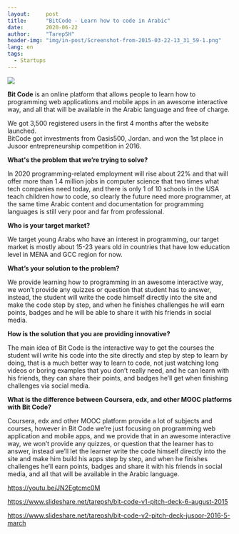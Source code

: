 ```yaml
---
layout:     post
title:      "BitCode - Learn how to code in Arabic"
date:       2020-06-22 
author:     "TarepSH"
header-img: "img/in-post/Screenshot-from-2015-03-22-13_31_59-1.png"
lang: en
tags:
  - Startups
---
```



![](images/aa2.png)

**Bit Code** is an online platform that allows people to learn how to programming web applications and mobile apps in an awesome interactive way, and all that will be available in the Arabic language and free of charge.

We got 3,500 registered users in the first 4 months after the website launched.  
BitCode got investments from Oasis500, Jordan. and won the 1st place in Jusoor entrepreneurship competition in 2016.

**What's the problem that we’re trying to solve?**

In 2020 programming-related employment will rise about 22% and that will offer more than 1.4 million jobs in computer science that two times what tech companies need today, and there is only 1 of 10 schools in the USA teach children how to code, so clearly the future need more programmer, at the same time Arabic content and documentation for programming languages is still very poor and far from professional. 

**Who is your target market?**

We target young Arabs who have an interest in programming, our target market is mostly about 15-23 years old in countries that have low education level in MENA and GCC region for now.

**What’s your solution to the problem?**

We provide learning how to programming in an awesome interactive way, we won’t provide any quizzes or question that student has to answer, instead, the student will write the code himself directly into the site and make the code step by step, and when he finishes challenges he will earn points, badges and he will be able to share it with his friends in social media.

**How is the solution that you are providing innovative?**

The main idea of Bit Code is the interactive way to get the courses the student will write his code into the site directly and step by step to learn by doing, that is a much better way to learn to code, not just watching long videos or boring examples that you don’t really need, and he can learn with his friends, they can share their points, and badges he’ll get when finishing challenges via social media.

**What is the difference between Coursera, edx, and other MOOC platforms with Bit Code?**

Coursera, edx and other MOOC platform provide a lot of subjects and courses, however in Bit Code we’re just focusing on programming web application and mobile apps, and we provide that in an awesome interactive way, we won’t provide any quizzes, or question that the learner has to answer, instead we’ll let the learner write the code himself directly into the site and make him build his apps step by step, and when he finishes challenges he’ll earn points, badges and share it with his friends in social media, and all that will be available in the Arabic language.

https://youtu.be/JN2Egtcmc0M

https://www.slideshare.net/tarepsh/bit-code-v1-pitch-deck-6-august-2015

https://www.slideshare.net/tarepsh/bit-code-v2-pitch-deck-jusoor-2016-5-march
